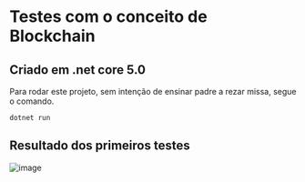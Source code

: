 # Testes com o conceito de Blockchain

## Criado em .net core 5.0

Para rodar este projeto, sem intenção de ensinar padre a rezar missa, segue o comando.
```
dotnet run
```

## Resultado dos primeiros testes
![image](https://user-images.githubusercontent.com/15212240/125944652-6316e302-5acb-45ea-80d7-d3e7e2da4a30.png)
